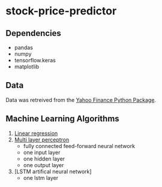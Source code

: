 # stock-price-predictor

## Dependencies

- pandas
- numpy
- tensorflow.keras
- matplotlib

## Data

Data was retreived from the [Yahoo Finance Python Package](https://pypi.org/project/yfinance/).

## Machine Learning Algorithms

1. [Linear regression](/linear_regression.py)
2. [Multi layer perceptron](/multi_layer_perceptron.py)
   - fully connected feed-forward neural network
   - one input layer
   - one hidden layer
   - one output layer
3. [LSTM artifical neural network]
   - one lstm layer
